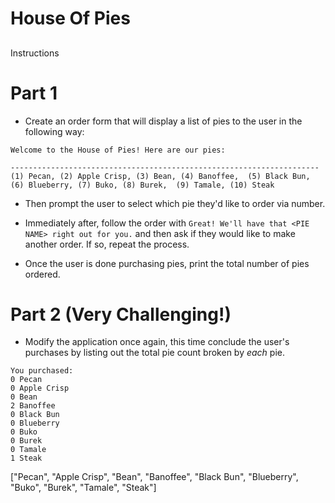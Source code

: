 # House Of Pies

## 

Instructions

# Part 1

* Create an order form that will display a list of pies to the user in the following way:


```
Welcome to the House of Pies! Here are our pies:

---------------------------------------------------------------------
(1) Pecan, (2) Apple Crisp, (3) Bean, (4) Banoffee,  (5) Black Bun, (6) Blueberry, (7) Buko, (8) Burek,  (9) Tamale, (10) Steak
```



* Then prompt the user to select which pie they'd like to order via number.



* Immediately after, follow the order with `Great! We'll have that <PIE NAME> right out for you.` and then ask if they would like to make another order. If so, repeat the process.



* Once the user is done purchasing pies, print the total number of pies ordered.



# Part 2 (Very Challenging!)

* Modify the application once again, this time conclude the user's purchases by listing out the total pie count broken by _each_ pie.


```
You purchased:
0 Pecan
0 Apple Crisp
0 Bean
2 Banoffee
0 Black Bun
0 Blueberry
0 Buko
0 Burek
0 Tamale
1 Steak
```


["Pecan", "Apple Crisp", "Bean", "Banoffee", "Black Bun",
             "Blueberry", "Buko", "Burek", "Tamale", "Steak"]